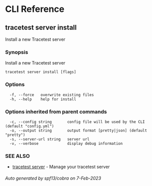 # CLI Reference
## tracetest server install

Install a new Tracetest server

### Synopsis

Install a new Tracetest server

```
tracetest server install [flags]
```

### Options

```
  -f, --force   overwrite existing files
  -h, --help    help for install
```

### Options inherited from parent commands

```
  -c, --config string       config file will be used by the CLI (default "config.yml")
  -o, --output string       output format [pretty|json] (default "pretty")
  -s, --server-url string   server url
  -v, --verbose             display debug information
```

### SEE ALSO

* [tracetest server](tracetest_server.md)	 - Manage your tracetest server

###### Auto generated by spf13/cobra on 7-Feb-2023
